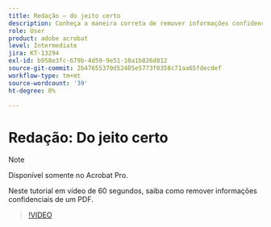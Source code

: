 ```yaml
---
title: Redação — do jeito certo
description: Conheça a maneira correta de remover informações confidenciais de um PDF
role: User
product: adobe acrobat
level: Intermediate
jira: KT-13294
exl-id: b958e3fc-679b-4d59-9e51-10a1b826d812
source-git-commit: 2b47655370d52405e5773f0358c71aa65fdecdef
workflow-type: tm+mt
source-wordcount: '39'
ht-degree: 0%

---
```


# Redação: Do jeito certo

>[!NOTE]
>
>Disponível somente no Acrobat Pro.

Neste tutorial em vídeo de 60 segundos, saiba como remover informações confidenciais de um PDF.

>[!VIDEO](https://video.tv.adobe.com/v/3411377?quality=12&learn=on&hidetitle=true)

